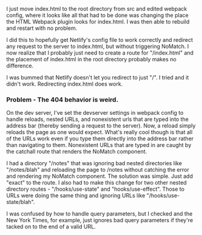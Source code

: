 I just move index.html to the root directory from src and edited webpack config, where it looks like all that had to be done was changing the place the HTML Webpack plugin looks for index.html. I was then able to rebuild and restart with no problem.

I did this to hopefully get Netlify's config file to work correctly and redirect any request to the server to index.html, but without triggering NoMatch. I now realize that I probably just need to create a route for "/index.html" and the placement of index.html in the root directory probably makes no difference.

I was bummed that Netlify doesn't let you redirect to just "/". I tried and it didn't work. Redirecting index.html does work.

### Problem - The 404 behavior is weird. 
On the dev server, I've set the devserver settings in webpack config to handle reloads, nested URLs, and nonexistent urls that are typed into the address bar (thereby sending a request to the server). Now, a reload simply reloads the page as one would expect. What's really cool though is that all of the URLs work even if you type them directly into the address bar rather than navigating to them. Nonexistent URLs that are typed in are caught by the catchall route that renders the NoMatch component.

I had a directory "/notes" that was ignoring bad nested directories like "/notes/blah" and reloading the page to /notes without catching the error and rendering my NoMatch component. The solution was simple. Just add "exact" to the route. I also had to make this change for two other nested directory routes - "/hooks/use-state" and "hooks/use-effect". Those to URLs were doing the same thing and ignoring URLs like "/hooks/use-state/blah".

I was confused by how to handle query parameters, but I checked and the New York Times, for example, just ignores bad query parameters if they're tacked on to the end of a valid URL.

 